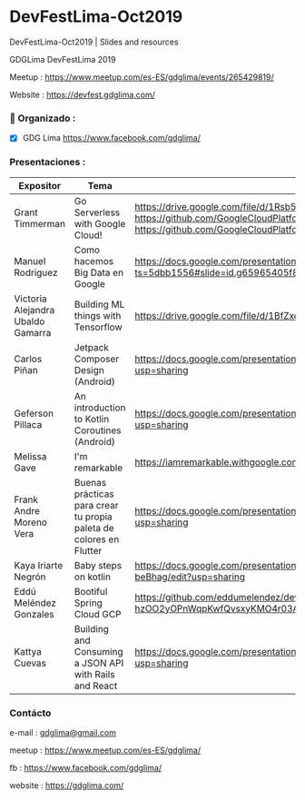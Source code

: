 # DevFestLima-Oct2019
DevFestLima-Oct2019 | Slides and resources

GDGLima DevFestLima 2019

Meetup : https://www.meetup.com/es-ES/gdglima/events/265429819/

Website : https://devfest.gdglima.com/

### 🚀 Organizado : 

- [X] GDG Lima https://www.facebook.com/gdglima/

### Presentaciones :

Expositor | Tema  | Presentación 
------------ | ------------- | ------------- 
Grant Timmerman  | Go Serverless with Google Cloud! | https://drive.google.com/file/d/1Rsb5qg-ZXzMn9xur8PdSwufItoqasATG/view?usp=sharing https://github.com/GoogleCloudPlatform/functions-framework-nodejs https://github.com/GoogleCloudPlatform/cloud-tasks-pizza-map
Manuel Rodriguez  | Como hacemos Big Data en Google | https://docs.google.com/presentation/d/1aauhLyEkvm8OWIvS01ZUdp9QCyTsnOiUvwIs-rSSYZ0/edit?ts=5dbb1556#slide=id.g65965405f8_0_0
Victoria Alejandra Ubaldo Gamarra | Building ML things with Tensorflow  | https://drive.google.com/file/d/1BfZxdYmeahYpx_Ma2L7_8GIUvFqLxaaR/view?usp=sharing
Carlos Piñan | Jetpack Composer Design (Android) | https://docs.google.com/presentation/d/1O8cM0gZ19IJb5CsP8DjF_sR72775BRVXR6EEBWRQWos/edit?usp=sharing
Geferson Pillaca | An introduction to Kotlin Coroutines (Android) | https://docs.google.com/presentation/d/1u2zbtmtJ9Bbl5Jv17bjHkxaG1rmbIRyTFr6C89tzjMQ/edit?usp=sharing
Melissa Gave | I'm remarkable | https://iamremarkable.withgoogle.com/
Frank Andre Moreno Vera | Buenas prácticas para crear tu propia paleta de colores en Flutter | https://docs.google.com/presentation/d/1M8mtgNmDza8UDpntsTcH5rCVLZ93kbVXq0y-389eFeM/edit?usp=sharing
Kaya Iriarte Negrón | Baby steps on kotlin | https://docs.google.com/presentation/d/10n4shr4ZGomeQN-BQVMMmEvepzoSVT5EBUBq-beBhag/edit?usp=sharing
Eddú Meléndez Gonzales | Bootiful Spring Cloud GCP | https://github.com/eddumelendez/devfest-demo-2019?fbclid=IwAR2ybGgKXQ47xKRznkUSHA4-hzOO2yOPnWqpKwfQvsxyKMO4r03AtpMLyNc
Kattya Cuevas | Building and Consuming a JSON API with Rails and React | https://docs.google.com/presentation/d/1sdC8yiMtMk0O8m_S8E-POlErpHAgmV6iOVABG7Inldw/edit?usp=sharing

### Contácto

e-mail : gdglima@gmail.com

meetup : https://www.meetup.com/es-ES/gdglima/

fb : https://www.facebook.com/gdglima/

website : https://gdglima.com/


